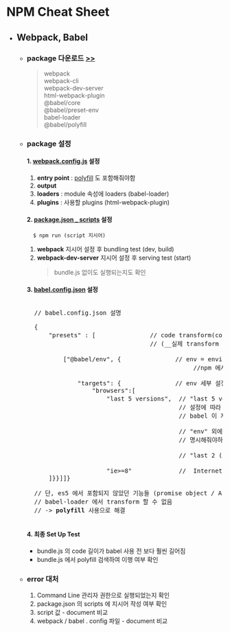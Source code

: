 # NPM Cheat Sheet

- ## Webpack, Babel
    - ### package 다운로드 [>>]()
        > webpack   
        > webpack-cli   
        > webpack-dev-server   
        > html-webpack-plugin   
        > @babel/core   
        > @babel/preset-env   
        > babel-loader   
        > @babel/polyfill

    - ### package 설정
        #### 1. __[webpack.config.js](../webpack.config.js)__ 설정   
        1. __entry point__ : <u>polyfill</u> 도 포함해줘야함  
        2. __output__   
        3. __loaders__  : module 속성에 loaders (babel-loader)   
        4. __plugins__  : 사용할 plugins (html-webpack-plugin)

        #### 2. __[package.json _ scripts]()__ 설정
            $ npm run (script 지시어)
        1. __webpack__ 지시어 설정 후 bundling test (dev, build)  
        2. __webpack-dev-server__ 지시어 설정 후 serving test (start)   
            > bundle.js 없이도 실행되는지도 확인

        #### 3. __[babel.config.json](../babel.config.json)__ 설정   
        <pre>    
        // babel.config.json 설명
        
        {
            "presets" : [               // code transform(convert) plug-in 들의 collection
                                        // (__실제 transform 을 하는 code 들)

                ["@babel/env", {               // env = environment : 어떤 환경에서 코드가 동작하길 원하는지 설정
                                                    //npm 에서 @babel/preset-env 패키지 다운 받았음

                    "targets": {               // env 세부 설정 영역
                        "browsers":[             
                            "last 5 versions",  // "last 5 versions" of all the "browsers" 에 모두 동작하도록
                                                // 설정에 따라 어떤 ES6+ features 를 transform 해야하는지
                                                // babel 이 자동으로 파악한다. 

                                                // "env" 외에 다른 preset 을 사용할 경우 수동으로 feature 를 
                                                // 명시해줘야하는 경우가 많다.

                                                // "last 2 (또는 10) version 등등 다 가능

                            "ie>=8"             //  Internet Explorer 최소 8 이상에서 동작하도록 설정
            ]}}]]}

        // 단, es5 에서 포함되지 않았던 기능들 (promise object / Array from ... )은
        // babel-loader 에서 transform 할 수 없음
        // -> <strong>polyfill</strong> 사용으로 해결
        </pre>

        #### 4. 최종 Set Up Test
        - bundle.js 의 code 길이가 babel 사용 전 보다 훨씬 길어짐
        - bundle.js 에서 polyfill 검색하여 이행 여부 확인 

    - ### error 대처
        1. Command Line 관리자 권한으로 실행되었는지 확인
        2. package.json 의 scripts 에 지시어 작성 여부 확인
        3. script 값 - document 비교
        4. webpack / babel . config 파일 - document 비교
